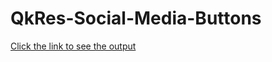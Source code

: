 # QkRes-Social-Media-Buttons
[Click the link to see the output](https://surajtimeline.blogspot.com/2020/08/social-media-buttons.html)

